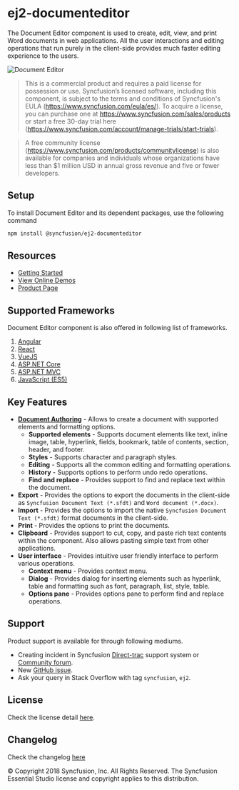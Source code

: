 # ej2-documenteditor

The Document Editor component is used to create, edit, view, and print Word documents in web applications. All the user interactions and editing operations that run purely in the client-side provides much faster editing experience to the users.

![Document Editor](https://ej2.syncfusion.com/products/images/documenteditor/readme.gif)

> This is a commercial product and requires a paid license for possession or use. Syncfusion’s licensed software, including this component, is subject to the terms and conditions of Syncfusion's EULA (https://www.syncfusion.com/eula/es/). To acquire a license, you can purchase one at https://www.syncfusion.com/sales/products or start a free 30-day trial here (https://www.syncfusion.com/account/manage-trials/start-trials).

> A free community license (https://www.syncfusion.com/products/communitylicense) is also available for companies and individuals whose organizations have less than $1 million USD in annual gross revenue and five or fewer developers.


## Setup

To install Document Editor and its dependent packages, use the following command

```sh
npm install @syncfusion/ej2-documenteditor
```

## Resources

* [Getting Started](https://ej2.syncfusion.com/documentation/document-editor/getting-started.html?lang=typescript&utm_source=npm&utm_campaign=documenteditor)
* [View Online Demos](https://ej2.syncfusion.com/demos/?utm_source=npm&utm_campaign=documenteditor#/material/document-editor/default.html)
* [Product Page](https://www.syncfusion.com/products/javascript/document-editor)

## Supported Frameworks

Document Editor component is also offered in following list of frameworks.

1. [Angular](https://github.com/syncfusion/ej2-angular-documenteditor?utm_source=npm&utm_campaign=documenteditor)
2. [React](https://github.com/syncfusion/ej2-react-documenteditor?utm_source=npm&utm_campaign=documenteditor)
3. [VueJS](https://github.com/syncfusion/ej2-vue-documenteditor?utm_source=npm&utm_campaign=documenteditor)
4. [ASP.NET Core](https://www.syncfusion.com/products/aspnetcore/document-editor)
5. [ASP.NET MVC](https://www.syncfusion.com/products/aspnetmvc/document-editor)
6. [JavaScript (ES5)](https://www.syncfusion.com/products/javascript/document-editor)

## Key Features

* [**Document Authoring**](https://ej2.syncfusion.com/demos/samples/document-editor/default/index.html?utm_source=npm&utm_campaign=documenteditor#fabric) -  Allows to create a document with supported elements and formatting options.
  * **Supported elements** - Supports document elements like text, inline image, table, hyperlink, fields, bookmark, table of contents, section, header, and footer.
  * **Styles** - Supports character and paragraph styles.
  * **Editing** - Supports all the common editing and formatting operations.
  * **History** - Supports options to perform undo redo operations.
  * **Find and replace** - Provides support to find and replace text within the document.
* **Export** - Provides the options to export the documents in the client-side as `Syncfusion Document Text (*.sfdt)` and `Word document (*.docx)`.
* **Import** - Provides the options to import the native `Syncfusion Document Text (*.sfdt)` format documents in the client-side.
* **Print** - Provides the options to print the documents.
* **Clipboard** - Provides support to cut, copy, and paste rich text contents within the component. Also allows pasting simple text from other applications.
* **User interface** - Provides intuitive user friendly interface to perform various operations.
  * **Context menu** - Provides context menu.
  * **Dialog** - Provides dialog for inserting elements such as hyperlink, table and formatting such as font, paragraph, list, style, table.
  * **Options pane** - Provides options pane to perform find and replace operations.

## Support

Product support is available for through following mediums.

* Creating incident in Syncfusion [Direct-trac](https://www.syncfusion.com/support/directtrac/incidents?utm_source=npm&utm_campaign=documenteditor) support system or [Community forum](https://www.syncfusion.com/forums/essential-js2?utm_source=npm&utm_campaign=documenteditor).
* New [GitHub issue](https://github.com/syncfusion/ej2-documenteditor/issues/new).
* Ask your query in Stack Overflow with tag `syncfusion`, `ej2`.

## License

Check the license detail [here](https://github.com/syncfusion/ej2/blob/master/license?utm_source=npm&utm_campaign=documenteditor).

## Changelog

Check the changelog [here](https://github.com/syncfusion/ej2-documenteditor/blob/master/CHANGELOG.md?utm_source=npm&utm_campaign=documenteditor)


© Copyright 2018 Syncfusion, Inc. All Rights Reserved. The Syncfusion Essential Studio license and copyright applies to this distribution.
